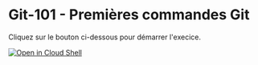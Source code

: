 # Git-101 - Premières commandes Git

Cliquez sur le bouton ci-dessous pour démarrer l'execice.

[![Open in Cloud Shell](https://gstatic.com/cloudssh/images/open-btn.svg)](https://shell.cloud.google.com/cloudshell/open?cloudshell_git_repo=https://github.com/WeScale/devops-fundamentals-training&cloudshell_tutorial=tutorial.md&show=ide%2Cterminal&ephemeral=false&cloudshell_git_branch=main&cloudshell_workspace=Git-101/)
